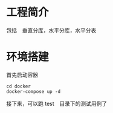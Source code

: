 # 工程简介

包括　垂直分库，水平分库，水平分表


# 环境搭建

首先启动容器
```
cd docker
docker-compose up -d
```


接下来，可以跑 test　目录下的测试用例了